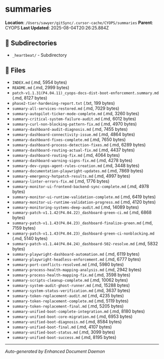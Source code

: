 # summaries

**Location**: `/Users/sawyer/gitSync/.cursor-cache/CYOPS/summaries`
**Parent**: CYOPS
**Last Updated**: 2025-08-04T20:26:25.884Z

## 📁 Subdirectories

- `_heartbeat/` - Subdirectory

## 📄 Files

- `INDEX.md` (.md, 5954 bytes)
- `README.md` (.md, 2999 bytes)
- `patch-v1.1.31(P4.04.11)_cyops-docs-dist-boot-enforcement.summary.md` (.md, 8127 bytes)
- `phase2-tier-hardening-report.txt` (.txt, 199 bytes)
- `summary-all-services-restored.md` (.md, 7029 bytes)
- `summary-autopilot-ticker-mode-complete.md` (.md, 3260 bytes)
- `summary-critical-system-failure-audit.md` (.md, 6012 bytes)
- `summary-curl-non-blocking-pattern-fix.md` (.md, 4970 bytes)
- `summary-dashboard-audit-diagnosis.md` (.md, 7455 bytes)
- `summary-dashboard-connectivity-issue.md` (.md, 4864 bytes)
- `summary-dashboard-fixes-complete.md` (.md, 7650 bytes)
- `summary-dashboard-process-detection-fixes.md` (.md, 6289 bytes)
- `summary-dashboard-routing-actual-fix.md` (.md, 4437 bytes)
- `summary-dashboard-routing-fix.md` (.md, 4064 bytes)
- `summary-dashboard-warning-signs-fix.md` (.md, 4278 bytes)
- `summary-dev-cyops-agent-rules-creation.md` (.md, 3448 bytes)
- `summary-documentation-playwright-updates.md` (.md, 7869 bytes)
- `summary-emergency-hotpatch-results.md` (.md, 4997 bytes)
- `summary-linter-errors-fix.md` (.md, 1776 bytes)
- `summary-monitor-ui-frontend-backend-sync-complete.md` (.md, 4978 bytes)
- `summary-monitor-ui-runtime-validation-complete.md` (.md, 6419 bytes)
- `summary-monitor-ui-runtime-validation-progress.md` (.md, 4120 bytes)
- `summary-monitoring-systems-deep-audit.md` (.md, 14089 bytes)
- `summary-patch-v1.1.42(P4.04.22)_dashboard-green-ci.md` (.md, 6868 bytes)
- `summary-patch-v1.1.43(P4.04.23)_dashboard-finalize-green.md` (.md, 7159 bytes)
- `summary-patch-v1.1.43(P4.04.23)_dashboard-green-ci-nonblocking.md` (.md, 5140 bytes)
- `summary-patch-v1.1.44(P4.04.24)_dashboard-502-resolve.md` (.md, 5832 bytes)
- `summary-playwright-dashboard-automation.md` (.md, 6119 bytes)
- `summary-playwright-headless-enforcement.md` (.md, 6777 bytes)
- `summary-port-conflicts-resolved.md` (.md, 5980 bytes)
- `summary-process-health-mapping-analysis.md` (.md, 2942 bytes)
- `summary-process-health-mapping-fix.md` (.md, 3598 bytes)
- `summary-scripts-cleanup-complete.md` (.md, 10062 bytes)
- `summary-system-audit-ghost-runner.md` (.md, 15288 bytes)
- `summary-system-status-verification.md` (.md, 3637 bytes)
- `summary-token-replacement-audit.md` (.md, 4235 bytes)
- `summary-token-replacement-complete.md` (.md, 5119 bytes)
- `summary-token-replacement-final.md` (.md, 5205 bytes)
- `summary-unified-boot-complete-integration.md` (.md, 8180 bytes)
- `summary-unified-boot-core-migration.md` (.md, 6953 bytes)
- `summary-unified-boot-diagnosis.md` (.md, 8584 bytes)
- `summary-unified-boot-final.md` (.md, 4107 bytes)
- `summary-unified-boot-status.md` (.md, 3099 bytes)
- `summary-unified-boot-success.md` (.md, 8195 bytes)

---

*Auto-generated by Enhanced Document Daemon*
